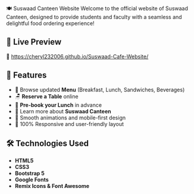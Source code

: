 🍽️ Suswaad Canteen Website
Welcome to the official website of Suswaad Canteen, designed to provide students and faculty with a seamless and delightful food ordering experience!

## 🚀 Live Preview
🔗 https://cheryl232006.github.io/Suswaad-Cafe-Website/

## 📌 Features
- 🧾 Browse updated **Menu** (Breakfast, Lunch, Sandwiches, Beverages)
- 🪑 **Reserve a Table** online
- 🥡 **Pre-book your Lunch** in advance
- 💬 Learn more about **Suswaad Canteen**
- 💖 Smooth animations and mobile-first design
- 📱 100% Responsive and user-friendly layout

## 🛠️ Technologies Used
- **HTML5**
- **CSS3**
- **Bootstrap 5**
- **Google Fonts**
- **Remix Icons & Font Awesome**
